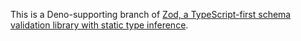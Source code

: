 This is a Deno-supporting branch of [Zod, a TypeScript-first schema validation
library with static type inference](https://github.com/colinhacks/zod).

